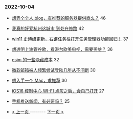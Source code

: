 ### 2022-10-04 
- [想弄个个人 blog，有推荐的服务器提供商么？](https://www.v2ex.com/t/884582) 46
- [我真的好爱杭州这城市 到处在修路](https://www.v2ex.com/t/884596) 42
- [win11 史诗级更新，右键任务栏打开任务管理器功能回归！](https://www.v2ex.com/t/884547) 37
- [想透明上油管谷歌，看港台欧美电视，需要买啥？](https://www.v2ex.com/t/884614) 36
- [esim 的一些隐藏成本](https://www.v2ex.com/t/884574) 32
- [微软邮箱被人频繁尝试登陆几年从不间断](https://www.v2ex.com/t/884544) 30
- [想入手一个 Mac，求推荐](https://www.v2ex.com/t/884562) 30
- [iOS16 控制中心 WI-FI 点灰之后，会自己打开](https://www.v2ex.com/t/884624) 27
- [手机推送新闻，有必要吗？](https://www.v2ex.com/t/884564) 25 

- [ < 上一页 ](https://github.com/able8/v2ex-hot-record/blob/master/2022-10-03.md) -------- [ 下一页 > ](https://github.com/able8/v2ex-hot-record/blob/master/2022-10-05.md)